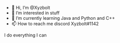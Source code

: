 - 👋 Hi, I’m @Xyzbolt
- 👀 I’m interested in stuff
- 🌱 I’m currently learning Java and Python and C++
- 📫 How to reach me discord Xyzbolt#1142

I do everything I can
